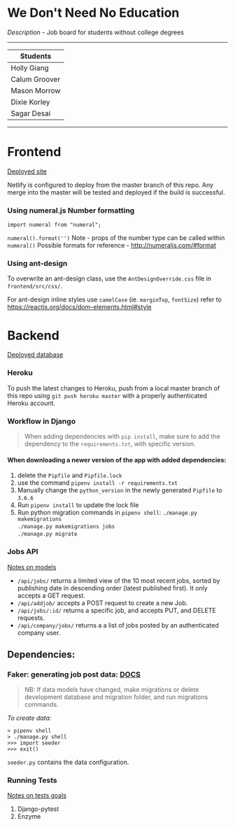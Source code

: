 # We Don't Need No Education

_Description_ - Job board for students without college degrees

---

| Students      |
| ------------- |
| Holly Giang   |
| Calum Groover |
| Mason Morrow  |
| Dixie Korley  |
| Sagar Desai   |

---

# Frontend

[Deployed site](https://sharp-bhabha-303aff.netlify.com/)

Netlify is configured to deploy from the master branch of this repo.
Any merge into the master will be tested and deployed if the build is successful.

### Using numeral.js Number formatting

```import numeral from "numeral";```


```numeral().format('')```
Note - props of the number type can be called within `numeral()`
Possible formats for reference - http://numeraljs.com/#format


### Using ant-design

To overwrite an ant-design class, use the `AntDesignOverride.css` file in `frontend/src/css/`.

For ant-design inline styles use `camelCase` (ie. `marginTop`, `fontSize`)
refer to https://reactjs.org/docs/dom-elements.html#style

# Backend

[Deployed database](https://job-board-backend.herokuapp.com/)

### Heroku

To push the latest changes to Heroku, push from a local master branch of this repo using `git push heroku master` with a properly authenticated Heroku account.

### Workflow in Django

>When adding dependencies with `pip install`, make sure to add the dependency to the `requirements.txt`, with specific version.

#### When downloading a newer version of the app with added dependencies:
1.  delete the `Pipfile` and `Pipfile.lock`
2.  use the command `pipenv install -r requirements.txt`
3.  Manually change the `python_version` in the newly generated `Pipfile` to `3.6.6` 
4.  Run `pipenv install` to update the lock file
5.  Run python migration commands in `pipenv shell`: 
    `./manage.py makemigrations` \
    `./manage.py makemigrations jobs` \
    `./manage.py migrate`



### Jobs API

[Notes on models](jobs/notes/MODELS.md)

- `/api/jobs/` returns a limited view of the 10 most recent jobs, sorted by publishing date in descending order (latest published first). It only accepts a GET request.
- `/api/addjob/` accepts a POST request to create a new Job.
- `/api/jobs/:id/` returns a specific job, and accepts PUT, and DELETE requests.
- `/api/company/jobs/` returns a a list of jobs posted by an authenticated company user.

## Dependencies:

###  Faker: generating job post data: [DOCS](https://faker.readthedocs.io/en/master/)

> NB:  If data models have changed, make migrations or delete development database and migration folder, and run migrations commands.

*To create data:*

    > pipenv shell
    > ./manage.py shell
    >>> import seeder
    >>> exit()

`seeder.py` contains the data configuration.

### Running Tests

[Notes on tests goals](jobs/notes/TESTS.md)
1. Django-pytest
2. Enzyme